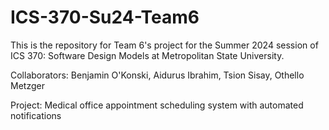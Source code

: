# ICS-370-Su24-Team6

This is the repository for Team 6's project for the Summer 2024 session of ICS 370: Software Design Models at Metropolitan State University.

Collaborators: Benjamin O'Konski, Aidurus Ibrahim, Tsion Sisay, Othello Metzger

Project: Medical office appointment scheduling system with automated notifications
